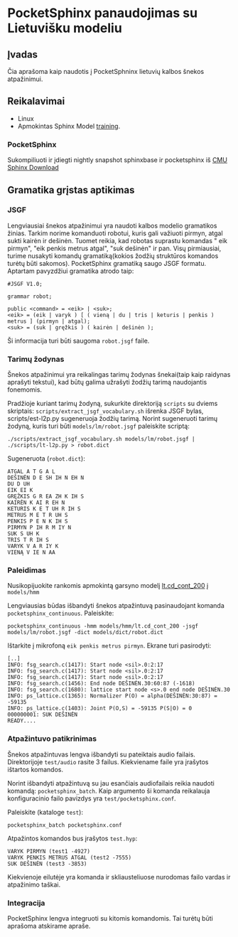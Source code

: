PocketSphinx panaudojimas su Lietuvišku modeliu
=================================


Įvadas
--------------

Čia aprašoma kaip naudotis į PocketSphninx lietuvių kalbos šnekos atpažinimui.


Reikalavimai
--------

 * Linux
 * Apmokintas Sphinx Model [training](../training). 

### PocketSphinx

Sukompiliuoti ir įdiegti nightly snapshot sphinxbase ir pocketsphinx iš [CMU Sphinx Download](http://cmusphinx.sourceforge.net/wiki/download/)
 

Gramatika grįstas aptikimas
--------------------------

### JSGF

Lengviausiai šnekos atpažinimui yra naudoti kalbos modelio gramatikos žinias. Tarkim norime komanduoti robotui, kuris gali važiuoti pirmyn, atgal sukti kairėn ir dešinėn. Tuomet reikia, kad robotas suprastu komandas " eik pirmyn", "eik penkis metrus atgal", "suk dešinėn" ir pan. Visų pirmiausiai, turime nusakyti komandų gramatiką(kokios žodžių struktūros komandos turėtų būti sakomos). PocketSphinx gramatiką saugo JSGF formatu. Aptartam pavyzdžiui gramatika atrodo taip:

    #JSGF V1.0;

    grammar robot;

    public <command> = <eik> | <suk>;
    <eik> = (eik | varyk ) [ ( vieną | du | tris | keturis | penkis ) metrus ] (pirmyn | atgal);
    <suk> = (suk | gręžkis ) ( kairėn | dešinėn );
  
Ši informacija turi būti saugoma `robot.jsgf` faile.

### Tarimų žodynas

Šnekos atpažinimui yra reikalingas tarimų žodynas šnekai(taip kaip raidynas aprašyti tekstui), kad būtų galima užrašyti žodžių tarimą naudojantis fonemomis.

Pradžioje kuriant tarimų žodyną, sukurkite direktoriją `scripts` su dviems skriptais: `scripts/extract_jsgf_vocabulary.sh` išrenka JSGF bylas, scripts/est-l2p.py sugeneruoja žodžių tarimą. Norint sugeneruoti tarimų žodyną, kuris turi būti `models/lm/robot.jsgf` paleiskite scriptą:

    ./scripts/extract_jsgf_vocabulary.sh models/lm/robot.jsgf | ./scripts/lt-l2p.py > robot.dict

    
Sugeneruota (`robot.dict`):

    ATGAL A T G A L
    DEŠINĖN D E SH IH N EH N
    DU D UH
    EIK EI K
    GRĘŽKIS G R EA ZH K IH S
    KAIRĖN K AI R EH N
    KETURIS K E T UH R IH S
    METRUS M E T R UH S
    PENKIS P E N K IH S
    PIRMYN P IH R M IY N
    SUK S UH K
    TRIS T R IH S
    VARYK V A R IY K
    VIENĄ V IE N AA


### Paleidimas

Nusikopijuokite rankomis apmokintą garsyno modelį [lt.cd_cont_200](../training/lt/model_parameters/lt.cd_cont_200) į `models/hmm`

Lengviausias būdas išbandyti šnekos atpažintuvą pasinaudojant komanda `pocketsphinx_continuous`. Paleiskite:

    pocketsphinx_continuous -hmm models/hmm/lt.cd_cont_200 -jsgf models/lm/robot.jsgf -dict models/dict/robot.dict
    
Ištarkite į mikrofoną `eik penkis metrus pirmyn`. Ekrane turi pasirodyti:

    [..]
    INFO: fsg_search.c(1417): Start node <sil>.0:2:17
    INFO: fsg_search.c(1417): Start node <sil>.0:2:17
    INFO: fsg_search.c(1417): Start node <sil>.0:2:17
    INFO: fsg_search.c(1456): End node DEŠINĖN.30:60:87 (-1618)
    INFO: fsg_search.c(1680): lattice start node <s>.0 end node DEŠINĖN.30
    INFO: ps_lattice.c(1365): Normalizer P(O) = alpha(DEŠINĖN:30:87) = -59135
    INFO: ps_lattice.c(1403): Joint P(O,S) = -59135 P(S|O) = 0
    000000001: SUK DEŠINĖN
    READY....



### Atpažintuvo patikrinimas

Šnekos atpažintuvas lengva išbandyti su pateiktais audio failais. Direktorijoje `test/audio` rasite 3 failus. Kiekviename faile yra įrašytos ištartos komandos.

Norint išbandyti atpažintuvą su jau esančiais audiofailais reikia naudoti komandą: `pocketsphinx_batch`. Kaip argumento ši komanda reikalauja konfiguracinio failo pavizdys yra  `test/pocketsphinx.conf`.

Paleiskite (kataloge `test`):

    pocketsphinx_batch pocketsphinx.conf

Atpažintos komandos bus įrašytos `test.hyp`:
    
    VARYK PIRMYN (test1 -4927)
    VARYK PENKIS METRUS ATGAL (test2 -7555)
    SUK DEŠINĖN (test3 -3853)

Kiekvienoje eilutėje yra komanda ir skliausteliuose nurodomas failo vardas ir atpažinimo taškai.



### Integracija

PocketSphinx lengva integruoti su kitomis komandomis. Tai turėtų būti aprašoma atskirame apraše.

